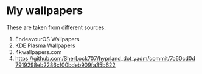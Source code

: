 # My wallpapers

These are taken from different sources:

1. EndeavourOS Wallpapers
2. KDE Plasma Wallpapers
3. 4kwallpapers.com
5. https://github.com/SherLock707/hyprland_dot_yadm/commit/7c60cd0d7919298eb2286cf00bdeb909fa35b622
